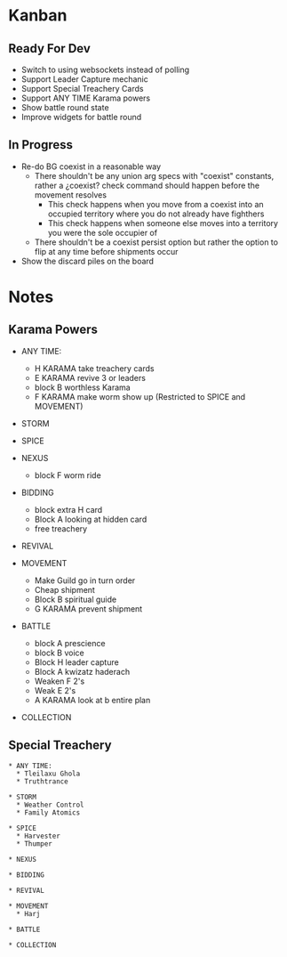 # Kanban

## Ready For Dev

* Switch to using websockets instead of polling
* Support Leader Capture mechanic
* Support Special Treachery Cards
* Support ANY TIME Karama powers
* Show battle round state
* Improve widgets for battle round

## In Progress

* Re-do BG coexist in a reasonable way
  * There shouldn't be any union arg specs with "coexist" constants, rather a ¿coexist? check command should happen before the movement resolves
    * This check happens when you move from a coexist into an occupied territory where you do not already have fighthers
    * This check happens when someone else moves into a territory you were the sole occupier of
  * There shouldn't be a coexist persist option but rather the option to flip at any time before shipments occur
* Show the discard piles on the board


# Notes

## Karama Powers ##

  * ANY TIME:
    * H KARAMA take treachery cards
    * E KARAMA revive 3 or leaders
    * block B worthless Karama
    * F KARAMA make worm show up (Restricted to SPICE and MOVEMENT)

  * STORM

  * SPICE

  * NEXUS
    * block F worm ride

  * BIDDING
    * block extra H card
    * Block A looking at hidden card
    * free treachery

  * REVIVAL

  * MOVEMENT
    * Make Guild go in turn order
    * Cheap shipment
    * Block B spiritual guide
    * G KARAMA prevent shipment

  * BATTLE
    * block A prescience
    * block B voice
    * Block H leader capture
    * Block A kwizatz haderach
    * Weaken F 2's
    * Weak E 2's
    * A KARAMA look at b entire plan

  * COLLECTION


## Special Treachery ##

    * ANY TIME:
      * Tleilaxu Ghola
      * Truthtrance

    * STORM
      * Weather Control
      * Family Atomics

    * SPICE
      * Harvester
      * Thumper

    * NEXUS

    * BIDDING

    * REVIVAL

    * MOVEMENT
      * Harj

    * BATTLE

    * COLLECTION
